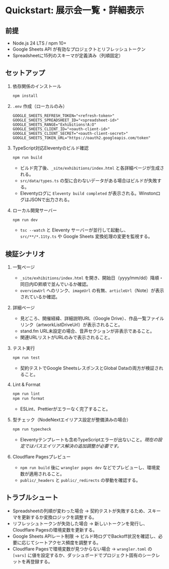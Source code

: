 # Quickstart: 展示会一覧・詳細表示

## 前提

- Node.js 24 LTS / npm 10+
- Google Sheets API が有効なプロジェクトとリフレッシュトークン
- Spreadsheetに15列のスキーマが定義済み（列順固定）

## セットアップ

1. 依存関係のインストール
   ```bash
   npm install
   ```
2. `.env` 作成（ローカルのみ）
   ```dotenv
   GOOGLE_SHEETS_REFRESH_TOKEN="<refresh-token>"
   GOOGLE_SHEETS_SPREADSHEET_ID="<spreadsheet-id>"
   GOOGLE_SHEETS_RANGE="Exhibitions!A:O"
   GOOGLE_SHEETS_CLIENT_ID="<oauth-client-id>"
   GOOGLE_SHEETS_CLIENT_SECRET="<oauth-client-secret>"
   GOOGLE_SHEETS_TOKEN_URL="https://oauth2.googleapis.com/token"
   ```
3. TypeScript対応Eleventyのビルド確認

   ```bash
   npm run build
   ```

   - ビルド完了後、`_site/exhibitions/index.html` と各詳細ページが生成される。
   - `src/data/types.ts` の型に合わないデータがある場合はビルドが失敗する。
   - Eleventyログに `Eleventy build completed` が表示される。WinstonログはJSONで出力される。

4. ローカル開発サーバー

   ```bash
   npm run dev
   ```

   - `tsc --watch` と Eleventy サーバーが並行して起動し、`src/**/*.11ty.ts` や Google Sheets 変換処理の変更を監視する。

## 検証シナリオ

1. 一覧ページ
   - `_site/exhibitions/index.html` を開き、開始日（yyyy/mm/dd）降順・同日内ID昇順で並んでいるか確認。
   - `overviewUrl` へのリンク、`imageUrl` の有無、`articleUrl`（Note）が表示されているか確認。
2. 詳細ページ
   - 見どころ、開催経緯、詳細説明URL（Google Drive）、作品一覧ファイルリンク（artworkListDriveUrl）が表示されること。
   - stand.fm URL未設定の場合、音声セクションが非表示であること。
   - 関連URLリストがURLのみで表示されること。
3. テスト実行

   ```bash
   npm run test
   ```

   - 契約テストでGoogle SheetsレスポンスとGlobal Dataの両方が検証されること。

4. Lint & Format

   ```bash
   npm run lint
   npm run format
   ```

   - ESLint、Prettierがエラーなく完了すること。

5. 型チェック（NodeNextエイリアス設定が整備済みの場合）
   ```bash
   npm run typecheck
   ```

   - Eleventyテンプレートも含めTypeScriptエラーが出ないこと。_現在の設定ではパスエイリアス解決の追加調整が必要です。_
6. Cloudflare Pagesプレビュー
   - `npm run build` 後に `wrangler pages dev` などでプレビューし、環境変数が適用されること。
   - `public/_headers` と `public/_redirects` の挙動を確認する。

## トラブルシュート

- Spreadsheetの列順が変わった場合 → 契約テストが失敗するため、スキーマを更新するか変換ロジックを調整する。
- リフレッシュトークンが失効した場合 → 新しいトークンを発行し、Cloudflare Pagesの環境変数を更新する。
- Google Sheets APIレート制限 → ビルド時ログでBackoff状況を確認し、必要に応じてシートアクセス頻度を調整する。
- Cloudflare Pagesで環境変数が見つからない場合 → `wrangler.toml` の `[vars]` に値を設定するか、ダッシュボードでプロジェクト固有のシークレットを再登録する。
